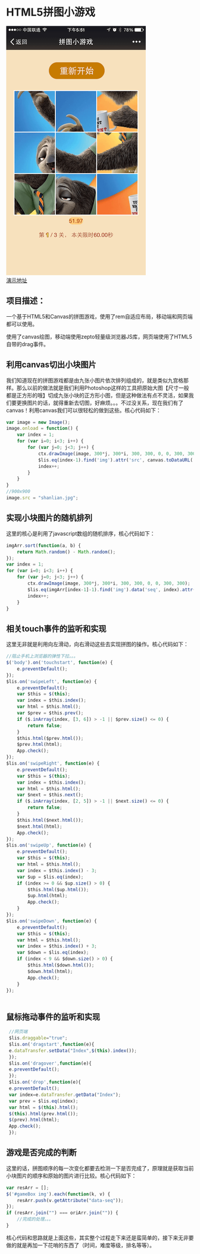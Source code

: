 # HTML5拼图小游戏

![闪电](logo.png)   
[演示地址](http://zyy1217.com/project/html5-puzzle/)

## 项目描述：
一个基于HTML5和Canvas的拼图游戏，使用了rem自适应布局，移动端和网页端都可以使用。

使用了canvas绘图，移动端使用zepto轻量级浏览器JS库，网页端使用了HTML5自带的drag事件。


## 利用canvas切出小块图片

我们知道现在的拼图游戏都是由九张小图片依次排列组成的，就是类似九宫格那样。那么以前的做法就是我们利用Photoshop这样的工具把原始大图【尺寸一般都是正方形的哦】切成九张小块的正方形小图，但是这种做法有点不灵活，如果我们要更换图片的话，就得重新去切图，好麻烦。。。不过没关系，现在我们有了canvas！利用canvas我们可以很轻松的做到这些。核心代码如下：
```javascript
var image = new Image();
image.onload = function() {
    var index = 1;
    for (var i=0; i<3; i++) {
        for (var j=0; j<3; j++) {
            ctx.drawImage(image, 300*j, 300*i, 300, 300, 0, 0, 300, 300);
            $lis.eq(index-1).find('img').attr('src', canvas.toDataURL('image/jpeg'));
            index++;
        }
    }
}
//900x900
image.src = "shanlian.jpg";
```

## 实现小块图片的随机排列

这里的核心是利用了javascript数组的随机排序，核心代码如下：
```javascript
imgArr.sort(function(a, b) {
    return Math.random() - Math.random();
});
var index = 1;
for (var i=0; i<3; i++) {
    for (var j=0; j<3; j++) {
        ctx.drawImage(image, 300*j, 300*i, 300, 300, 0, 0, 300, 300);
        $lis.eq(imgArr[index-1]-1).find('img').data('seq', index).attr('src', canvas.toDataURL('image/jpeg'));
        index++;
    }
}

```

## 相关touch事件的监听和实现
这里无非就是利用向左滑动，向右滑动这些去实现拼图的操作。核心代码如下：
```javascript
//阻止手机上浏览器的弹性下拉。。。
$('body').on('touchstart', function(e) {
    e.preventDefault();
});
$lis.on('swipeLeft', function(e) {
    e.preventDefault();
    var $this = $(this);
    var index = $this.index();
    var html = $this.html();
    var $prev = $this.prev();
    if ($.inArray(index, [3, 6]) > -1 || $prev.size() <= 0) {
        return false;
    }
    $this.html($prev.html());
    $prev.html(html);
    App.check();
});
$lis.on('swipeRight', function(e) {
    e.preventDefault();
    var $this = $(this);
    var index = $this.index();
    var html = $this.html();
    var $next = $this.next();
    if ($.inArray(index, [2, 5]) > -1 || $next.size() <= 0) {
        return false;
    }
    $this.html($next.html());
    $next.html(html);
    App.check();
});
$lis.on('swipeUp', function(e) {
    e.preventDefault();
    var $this = $(this);
    var html = $this.html();
    var index = $this.index() - 3;
    var $up = $lis.eq(index);
    if (index >= 0 && $up.size() > 0) {
        $this.html($up.html());
        $up.html(html);
        App.check();
    }
});
$lis.on('swipeDown', function(e) {
    e.preventDefault();
    var $this = $(this);
    var html = $this.html();
    var index = $this.index() + 3;
    var $down = $lis.eq(index);
    if (index < 9 && $down.size() > 0) {
        $this.html($down.html());
        $down.html(html);
        App.check();
    }
});
    
```

## 鼠标拖动事件的监听和实现
```javascript
 //网页端
 $lis.draggable="true";
 $lis.on('dragstart',function(e){
 e.dataTransfer.setData("Index",$(this).index());
 });
 $lis.on('dragover',function(e){
 e.preventDefault();
 });
 $lis.on('drop',function(e){
 e.preventDefault();
 var index=e.dataTransfer.getData("Index");
 var prev = $lis.eq(index);
 var html = $(this).html();
 $(this).html(prev.html());
 $(prev).html(html);
 App.check();
 });
```

                
                
## 游戏是否完成的判断

这里的话，拼图顺序的每一次变化都要去检测一下是否完成了，原理就是获取当前小块图片的顺序和原始的图片进行比较。核心代码如下：
```javascript
var resArr = [];
$('#gameBox img').each(function(k, v) {
    resArr.push(v.getAttribute("data-seq"));
});
if (resArr.join("") === oriArr.join("")) {
    //完成的处理。。。
}
```
核心代码和思路就是上面这些，其实整个过程走下来还是蛮简单的，接下来无非要做的就是再加一下花哨的东西了（时间，难度等级，排名等等）。